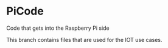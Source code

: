 # PiCode
Code that gets into the Raspberry Pi side

This branch contains files that are used for the IOT use cases.

